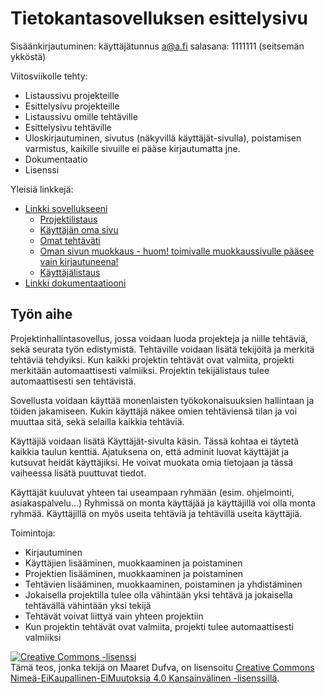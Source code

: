 # Tietokantasovelluksen esittelysivu

Sisäänkirjautuminen: käyttäjätunnus a@a.fi salasana: 1111111 (seitsemän ykköstä)

Viitosviikolle tehty:
* Listaussivu projekteille
* Esittelysivu projekteille
* Listaussivu omille tehtäville
* Esittelysivu tehtäville
* Uloskirjautuminen, sivutus (näkyvillä käyttäjät-sivulla), poistamisen varmistus, kaikille sivuille ei pääse kirjautumatta jne.
* Dokumentaatio
* Lisenssi

Yleisiä linkkejä:

* [Linkki sovellukseeni](http://madufva.users.cs.helsinki.fi/tsoha)
  * [Projektilistaus](http://madufva.users.cs.helsinki.fi/tsoha/projektit)
  * [Käyttäjän oma sivu](http://madufva.users.cs.helsinki.fi/tsoha/kayttajat/1)
  * [Omat tehtäväti](http://madufva.users.cs.helsinki.fi/tsoha/projektit/omattehtavat)
  * [Oman sivun muokkaus - huom! toimivalle muokkaussivulle pääsee vain kirjautuneena!](http://madufva.users.cs.helsinki.fi/tsoha/kayttajat/1/muokkaa)
  * [Käyttäjälistaus](http://madufva.users.cs.helsinki.fi/tsoha/kayttajat)
* [Linkki dokumentaatiooni](doc/dokumentaatio.pdf)

## Työn aihe

Projektinhallintasovellus, jossa voidaan luoda projekteja ja niille tehtäviä, sekä seurata työn edistymistä.
Tehtäville voidaan lisätä tekijöitä ja merkitä tehtäviä tehdyiksi. Kun kaikki projektin tehtävät ovat valmiita,
projekti merkitään automaattisesti valmiiksi. Projektin tekijälistaus tulee automaattisesti sen tehtävistä.

Sovellusta voidaan käyttää monenlaisten työkokonaisuuksien hallintaan ja töiden jakamiseen. Kukin käyttäjä näkee 
omien tehtäviensä tilan ja voi muuttaa sitä, sekä selailla kaikkia tehtäviä.

Käyttäjiä voidaan lisätä Käyttäjät-sivulta käsin. Tässä kohtaa ei täytetä kaikkia taulun kenttiä. Ajatuksena on, että adminit luovat käyttäjät ja kutsuvat heidät käyttäjiksi. He voivat muokata omia tietojaan ja tässä vaiheessa lisätä puuttuvat tiedot.

Käyttäjät kuuluvat yhteen tai useampaan ryhmään (esim. ohjelmointi, asiakaspalvelu...) Ryhmissä on monta käyttäjää ja käyttäjillä voi olla monta ryhmää. Käyttäjillä on myös useita tehtäviä ja tehtävillä useita käyttäjiä.

Toimintoja:
* Kirjautuminen
* Käyttäjien lisääminen, muokkaaminen ja poistaminen
* Projektien lisääminen, muokkaaminen ja poistaminen
* Tehtävien lisääminen, muokkaaminen, poistaminen ja yhdistäminen
* Jokaisella projektilla tulee olla vähintään yksi tehtävä ja jokaisella tehtävällä vähintään yksi tekijä
* Tehtävät voivat liittyä vain yhteen projektiin
* Kun projektin tehtävät ovat valmiita, projekti tulee automaattisesti valmiiksi







<a rel="license" href="http://creativecommons.org/licenses/by-nc-nd/4.0/"><img alt="Creative Commons -lisenssi" style="border-width:0" src="https://i.creativecommons.org/l/by-nc-nd/4.0/88x31.png" /></a><br />Tämä teos, jonka tekijä on <span xmlns:cc="http://creativecommons.org/ns#" property="cc:attributionName">Maaret Dufva</span>, on lisensoitu <a rel="license" href="http://creativecommons.org/licenses/by-nc-nd/4.0/">Creative Commons Nimeä-EiKaupallinen-EiMuutoksia 4.0 Kansainvälinen  -lisenssillä</a>.
